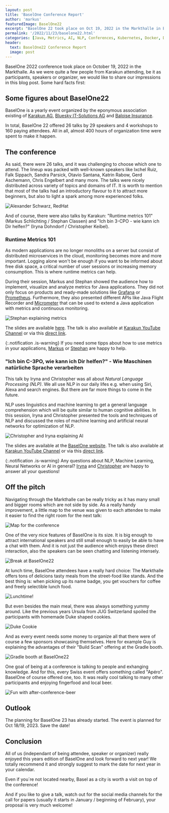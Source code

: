 ```yaml
---
layout: post
title: 'BaselOne Conference Report'
author: 'markus'
featuredImage: BaselOne22
excerpt: "BaselOne 22 took place on Oct 19, 2022 in the Markthalle in Basel, Switzerland. Let us have a look back at this amazing event from different views: as one of the organizers, as speaker and as attendees."
permalink: '/2022/11/23/baselone22.html'
categories: [Java, Metrics, AI, NLP, Conferences, Kubernetes, Docker, DevOps, Istio, Service Mesh]
header:
  text: BaselOne22 Conference Report
  image: post
---
```


BaselOne 2022 conference took place on October 19, 2022 in the Markthalle. As we were quite a few people from Karakun attending, be it as participants, speakers or organizer, we would like to share our impressions in this blog post. Some hard facts first:

## Some figures about BaselOne22 
BaselOne is a yearly event organized by the eponymous association existing of [Karakun AG](https://karakun.com), [Bluesky IT-Solutions AG](https://bluesky-it.ch) and [Baloise Insurance](https://baloise.com).

In total, BaselOne 22 offered 26 talks by 29 speakers and 4 workshops to 160 paying attendees. All in all, almost 400 hours of organization time were spent to make it happen.



## The conference

As said, there were 26 talks, and it was challenging to choose which one to attend. 
The lineup was packed with well-known speakers like Ixchel Ruiz, Falk Sippach, Sandra Parsick, Otavio Santana, Katrin Rabow, Gerd Aschemann, Chris Engelbert and many more. 
The talks were nicely distributed across variety of topics and domains of IT. 
It is worth to mention that most of the talks had an introductory flavour to it to attract more beginners, but also to light a spark among more experienced folks.

![Alexander Schwarz, RedHat](/assets/posts/2022-10-25-basel-one/Basel-One-29.jpg)

And of course, there were also talks by Karakun: "Runtime metrics 101" (Markus Schlichting / Stephan Classen) and "Ich bin 3-CPO - wie kann ich Dir helfen?" (Iryna Dohndorf / Christopher Keibel).

### Runtime Metrics 101

As modern applications are no longer monoliths on a server but consist of distributed microservices in the cloud, monitoring becomes more and more important.
 Logging alone won't be enough if you want to be informed about free disk space, a critical number of user sessions or increasing memory consumption. 
 This is where runtime metrics can help.

During their session, Markus and Stephan showed the audience how to implement, visualize and analyze metrics for Java applications. 
They did not only focus on products and ready-made solutions like [Grafana](https://grafana.com) or [Prometheus](https://prometheus.io). 
Furthermore, they also presented different APIs like Java Flight Recorder and [Micrometer](https://micrometer.io) that can be used to extend a Java application with metrics and continuous monitoring.

![Stephan explaining metrics](/assets/posts/2022-10-25-basel-one/IMG_1530.jpeg)

The slides are available [here](https://dev.karakun.com/assets/talks/Slidedeck_RuntimeMetriken101_BaselOne.pdf). 
The talk is also available at [Karakun YouTube Channel](https://karakun.com/youtube) or via this [direct link](https://youtu.be/XBtFGwqy7yE). 

{:.notification .is-warning}
<span class="icon">
  <i class="fas fa-exclamation-triangle"></i>
</span>
If you need some tipps about how to use metrics in your applications,
<span class="icon-text">
      <span class="icon">
        <i class="fas fa-envelope"></i>
      </span>
    </span>
 [Markus](mailto:markus.schlichting@karakun.com) or
 <span class="icon-text">
      <span class="icon">
        <i class="fas fa-envelope"></i>
      </span>
    </span>
  [Stephan](mailto:stephan.classen@karakun.com) are happy to help.

### "Ich bin C-3PO, wie kann ich Dir helfen?" - Wie Maschinen natürliche Sprache verarbeiten 

This talk by Iryna and Christopher was all about *Natural Language Processing (NLP)*.
We all use NLP in our daily lifes e.g. when using Siri, Alexa and search engines. 
But there are far more things to come in the future. 

NLP uses linguistics and machine learning to get a general language comprehension which will be quite similar to human cognitive abilities. 
In this session, Iryna and Christopher presented the tools and techniques of NLP and discussed the roles of machine learning and artificial neural networks for optimization of NLP. 

![Christopher and Iryna explaining AI](/assets/posts/2022-10-25-basel-one/IMG_1535.jpeg)

The slides are available at the [BaselOne website](https://baselone.ch/dam/baselone2022/assets/Slides2022/BaselOne2022_C-3PO.pdf). 
The talk is also available at [Karakun YouTube Channel](https://karakun.com/youtube) or via this [direct link](https://youtu.be/Z47sGjK5hXc).

{:.notification .is-warning}
<span class="icon">
  <i class="fas fa-exclamation-triangle"></i>
</span>
Any questions about NLP, Machine Learning, Neural Networks or AI in general? 
 <span class="icon-text">
      <span class="icon">
        <i class="fas fa-envelope"></i>
      </span>
    </span>
[Iryna](mailto:iryna.dohndorf@karakun.com) and
 <span class="icon-text">
      <span class="icon">
        <i class="fas fa-envelope"></i>
      </span>
    </span>
[Christopher](mailto:christopher.keibel@karakun.com) are happy to answer all your questions!

## Off the pitch

Navigating through the Markthalle can be really tricky as it has many small and bigger rooms which are not side by side.
As a really handy improvement, a little map to the venue was given to each attendee to make it easier to find the right room for the next talk:

![Map for the conference](/assets/posts/2022-10-25-basel-one/IMG_1525.jpeg)

One of the very nice features of BaselOne is its size.
It is big enough to attract international speakers and still small enough to easily be able to have a chat with them.
And it is not just the audience which enjoys these direct interaction, also the speakers can be seen chatting and listening intensely.

![Break at BaselOne22](/assets/posts/2022-10-25-basel-one/Basel-One-57.jpg)

At lunch time, BaselOne attendees have a really hard choice:
The Markthalle offers tons of delicions tasty meals from the street-food like stands. 
And the best thing is: when picking up its name badge, you get vouchers for coffee and freely selectible lunch food. 

![Lunchtime!](/assets/posts/2022-10-25-basel-one/IMG_1534.jpeg)

But even besides the main meal, there was always something yummy around.
Like the previous years Ursula from JUG Switzerland spoiled the participants with homemade Duke shaped cookies.

![Duke Cookie](/assets/posts/2022-10-25-basel-one/Duke-Keks.jpg)

And as every event needs some money to organize all that there were of course a few sponsors showcasing themselves.
Here for example Guy is explaining the advantages of their "Build Scan" offering at the Gradle booth.

![Gradle booth at BaselOne22](/assets/posts/2022-10-25-basel-one/Basel-One-189.jpg)

One goal of being at a conference is talking to people and exhanging knowledge.
And for this, every Swiss event offers something called "Apéro".
BaselOne of course offered one, too. 
It was really cool talking to many other participants and enjoying fingerfood and local beer.

![Fun with after-conference-beer](/assets/posts/2022-10-25-basel-one/Basel-One-190.jpg)

## Outlook

The planning for BaselOne 23 has already started.
The event is planned for Oct 18/19, 2023.
Save the date!

## Conclusion

All of us (independant of being attendee, speaker or organizer) really enjoyed this years edition of BaselOne and look forward to next year! 
We totally recommend it and strongly suggest to mark the date for next year in your calendar.

Even if you´re not located nearby, Basel as a city is worth a visit on top of the conference! 

And if you like to give a talk, watch out for the social media channels for the call for papers (usually it starts in January / beginning of February), your proposal is very much welcome!
